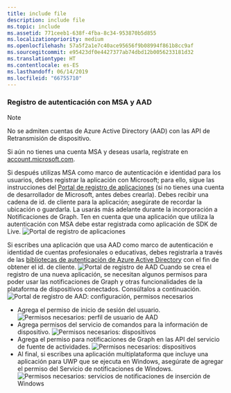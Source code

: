 ```yaml
---
title: include file
description: include file
ms.topic: include
ms.assetid: 771ceeb1-638f-4fba-8c34-953870b5d855
ms.localizationpriority: medium
ms.openlocfilehash: 57a5f2a1e7c40ace95656f9b08994f861b8cc9af
ms.sourcegitcommit: e95423df0e4427377ab74dbd12b0056233181d32
ms.translationtype: HT
ms.contentlocale: es-ES
ms.lasthandoff: 06/14/2019
ms.locfileid: "66755710"
---
```

### <a name="msa-and-aad-authentication-registration"></a>Registro de autenticación con MSA y AAD

> [!NOTE]
> No se admiten cuentas de Azure Active Directory (AAD) con las API de Retransmisión de dispositivo.

Si aún no tienes una cuenta MSA y deseas usarla, regístrate en [account.microsoft.com](https://account.microsoft.com/account).

Si después utilizas MSA como marco de autenticación e identidad para los usuarios, debes registrar la aplicación con Microsoft; para ello, sigue las instrucciones del [Portal de registro de aplicaciones](https://apps.dev.microsoft.com/) (si no tienes una cuenta de desarrollador de Microsoft, antes debes crearla). Debes recibir una cadena de id. de cliente para la aplicación; asegúrate de recordar la ubicación o guardarla. La usarás más adelante durante la incorporación a Notificaciones de Graph. Ten en cuenta que una aplicación que utiliza la autenticación con MSA debe estar registrada como aplicación de SDK de Live.
![Portal de registro de aplicaciones](../../notifications/media/msa_app_registration/app_registration_portal.png)

Si escribes una aplicación que usa AAD como marco de autenticación e identidad de cuentas profesionales o educativas, debes registrarla a través de las [bibliotecas de autenticación de Azure Active Directory](https://docs.microsoft.com/azure/active-directory/develop/active-directory-authentication-libraries) con el fin de obtener el id. de cliente. 
 ![Portal de registro de AAD](../../notifications/media/aad_registration_portal/aad_registration_portal.png) Cuando se crea el registro de una nueva aplicación, se necesitan algunos permisos para poder usar las notificaciones de Graph y otras funcionalidades de la plataforma de dispositivos conectados. Consúltalos a continuación. 
![Portal de registro de AAD: configuración, permisos necesarios](../../notifications/media/aad_registration_portal/aad_registration_portal_permissions.png)
* Agrega el permiso de inicio de sesión del usuario.
![Permisos necesarios: perfil de usuario de AAD](../../notifications/media/aad_registration_portal/permissions_1_user.png)
* Agrega permisos del servicio de comandos para la información de dispositivo.
![Permisos necesarios: dispositivos](../../notifications/media/aad_registration_portal/permissions_2_devices.png)
* Agrega el permiso para notificaciones de Graph en las API del servicio de fuente de actividades.
![Permisos necesarios: dispositivos](../../notifications/media/aad_registration_portal/permissions_3_graph_notifications.png)
* Al final, si escribes una aplicación multiplataforma que incluye una aplicación para UWP que se ejecuta en Windows, asegúrate de agregar el permiso del Servicio de notificaciones de Windows.
![Permisos necesarios: servicios de notificaciones de inserción de Windows](../../notifications/media/aad_registration_portal/permissions_4_wns_push.png)
